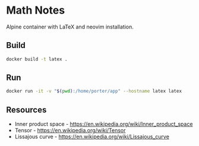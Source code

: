 # Math Notes

Alpine container with LaTeX and neovim installation.

## Build

```sh
docker build -t latex .
```

## Run

```sh
docker run -it -v "$(pwd):/home/porter/app" --hostname latex latex
```

## Resources

  - Inner product space - <https://en.wikipedia.org/wiki/Inner_product_space>
  - Tensor - <https://en.wikipedia.org/wiki/Tensor>
  - Lissajous curve - <https://en.wikipedia.org/wiki/Lissajous_curve>

